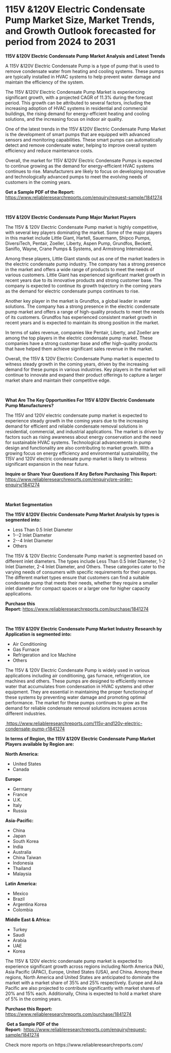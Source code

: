 <p><h1>115V &120V Electric Condensate Pump Market Size, Market Trends, and Growth Outlook forecasted for period from 2024 to 2031</h1></p><p><strong>115V &120V Electric Condensate Pump Market Analysis and Latest Trends</strong></p>
<p><p>A 115V &120V Electric Condensate Pump is a type of pump that is used to remove condensate water from heating and cooling systems. These pumps are typically installed in HVAC systems to help prevent water damage and maintain the efficiency of the system.</p><p>The 115V &120V Electric Condensate Pump Market is experiencing significant growth, with a projected CAGR of 11.3% during the forecast period. This growth can be attributed to several factors, including the increasing adoption of HVAC systems in residential and commercial buildings, the rising demand for energy-efficient heating and cooling solutions, and the increasing focus on indoor air quality.</p><p>One of the latest trends in the 115V &120V Electric Condensate Pump Market is the development of smart pumps that are equipped with advanced sensors and monitoring capabilities. These smart pumps can automatically detect and remove condensate water, helping to improve overall system efficiency and reduce maintenance costs.</p><p>Overall, the market for 115V &120V Electric Condensate Pumps is expected to continue growing as the demand for energy-efficient HVAC systems continues to rise. Manufacturers are likely to focus on developing innovative and technologically advanced pumps to meet the evolving needs of customers in the coming years.</p></p>
<p><strong>Get a Sample PDF of the Report:&nbsp;</strong> <a href="https://www.reliableresearchreports.com/enquiry/request-sample/1841274">https://www.reliableresearchreports.com/enquiry/request-sample/1841274</a></p>
<p>&nbsp;</p>
<p><strong>115V &120V Electric Condensate Pump Major Market Players</strong></p>
<p><p>The 115V & 120V Electric Condensate Pump market is highly competitive, with several key players dominating the market. Some of the major players in this market include Little Giant, Hartell, Sauermann, Shipco Pumps, DiversiTech, Pentair, Zoeller, Liberty, Aspen Pump, Grundfos, Beckett, Saniflo, Wayne, Crane Pumps & Systems, and Armstrong International.</p><p>Among these players, Little Giant stands out as one of the market leaders in the electric condensate pump industry. The company has a strong presence in the market and offers a wide range of products to meet the needs of various customers. Little Giant has experienced significant market growth in recent years due to its innovative products and strong customer base. The company is expected to continue its growth trajectory in the coming years as the demand for electric condensate pumps continues to rise.</p><p>Another key player in the market is Grundfos, a global leader in water solutions. The company has a strong presence in the electric condensate pump market and offers a range of high-quality products to meet the needs of its customers. Grundfos has experienced consistent market growth in recent years and is expected to maintain its strong position in the market.</p><p>In terms of sales revenue, companies like Pentair, Liberty, and Zoeller are among the top players in the electric condensate pump market. These companies have a strong customer base and offer high-quality products that have helped them achieve significant sales revenue in the market.</p><p>Overall, the 115V & 120V Electric Condensate Pump market is expected to witness steady growth in the coming years, driven by the increasing demand for these pumps in various industries. Key players in the market will continue to innovate and expand their product offerings to capture a larger market share and maintain their competitive edge.</p></p>
<p>&nbsp;</p>
<p><strong>What Are The Key Opportunities For 115V &120V Electric Condensate Pump Manufacturers?</strong></p>
<p><p>The 115V and 120V electric condensate pump market is expected to experience steady growth in the coming years due to the increasing demand for efficient and reliable condensate removal solutions in residential, commercial, and industrial applications. The market is driven by factors such as rising awareness about energy conservation and the need for sustainable HVAC systems. Technological advancements in pump design and functionality are also contributing to market growth. With a growing focus on energy efficiency and environmental sustainability, the 115V and 120V electric condensate pump market is likely to witness significant expansion in the near future.</p></p>
<p><strong>Inquire or Share Your Questions If Any Before Purchasing This Report:</strong> <a href="https://www.reliableresearchreports.com/enquiry/pre-order-enquiry/1841274">https://www.reliableresearchreports.com/enquiry/pre-order-enquiry/1841274</a></p>
<p>&nbsp;</p>
<p><strong>Market Segmentation</strong></p>
<p><strong>The 115V &120V Electric Condensate Pump Market Analysis by types is segmented into:</strong></p>
<p><ul><li>Less Than 0.5 Inlet Diameter</li><li>1--2 Inlet Diameter</li><li>2--4 Inlet Diameter</li><li>Others</li></ul></p>
<p><p>The 115V & 120V Electric Condensate Pump market is segmented based on different inlet diameters. The types include Less Than 0.5 Inlet Diameter, 1-2 Inlet Diameter, 2-4 Inlet Diameter, and Others. These categories cater to the varying needs of consumers with specific requirements for their pumps. The different market types ensure that customers can find a suitable condensate pump that meets their needs, whether they require a smaller inlet diameter for compact spaces or a larger one for higher capacity applications.</p></p>
<p><strong>Purchase this Report:&nbsp;</strong><a href="https://www.reliableresearchreports.com/purchase/1841274">https://www.reliableresearchreports.com/purchase/1841274</a></p>
<p>&nbsp;</p>
<p><strong>The 115V &120V Electric Condensate Pump Market Industry Research by Application is segmented into:</strong></p>
<p><ul><li>Air Conditioning</li><li>Gas Furnace</li><li>Refrigeration and Ice Machine</li><li>Others</li></ul></p>
<p><p>The 115V & 120V Electric Condensate Pump is widely used in various applications including air conditioning, gas furnace, refrigeration, ice machines and others. These pumps are designed to efficiently remove water that accumulates from condensation in HVAC systems and other equipment. They are essential in maintaining the proper functioning of these systems by preventing water damage and promoting optimal performance. The market for these pumps continues to grow as the demand for reliable condensate removal solutions increases across different industries.</p></p>
<p><a href="https://www.reliableresearchreports.com/115v-and120v-electric-condensate-pump-r1841274">&nbsp;https://www.reliableresearchreports.com/115v-and120v-electric-condensate-pump-r1841274</a></p>
<p><strong>In terms of Region, the 115V &120V Electric Condensate Pump Market Players available by Region are:</strong></p>
<p>
    <p> <strong> North America: </strong>
        <ul>
            <li>United States</li>
            <li>Canada</li>
        </ul>
        </p> 
    <p> <strong> Europe: </strong>
        <ul>
            <li>Germany</li>
            <li>France</li>
            <li>U.K.</li>
            <li>Italy</li>
            <li>Russia</li>
        </ul>
        </p> 
    <p> <strong> Asia-Pacific: </strong>
        <ul>
            <li>China</li>
            <li>Japan</li>
            <li>South Korea</li>
            <li>India</li>
            <li>Australia</li>
            <li>China Taiwan</li>
            <li>Indonesia</li>
            <li>Thailand</li>
            <li>Malaysia</li>
        </ul>
        </p> 
    <p> <strong> Latin America: </strong>
        <ul>
            <li>Mexico</li>
            <li>Brazil</li>
            <li>Argentina Korea</li>
            <li>Colombia</li>
        </ul>
        </p> 
    <p> <strong> Middle East & Africa: </strong>
        <ul>
            <li>Turkey</li>
            <li>Saudi</li>
            <li>Arabia</li>
            <li>UAE</li>
            <li>Korea</li>
        </ul>
    </p>
    </p>
<p><p>The 115V & 120V electric condensate pump market is expected to experience significant growth across regions including North America (NA), Asia Pacific (APAC), Europe, United States (USA), and China. Among these regions, North America and United States are anticipated to dominate the market with a market share of 35% and 25% respectively. Europe and Asia Pacific are also projected to contribute significantly with market shares of 20% and 15% each. Additionally, China is expected to hold a market share of 5% in the coming years.</p></p>
<p><strong>Purchase this Report: </strong><a href="https://www.reliableresearchreports.com/purchase/1841274">https://www.reliableresearchreports.com/purchase/1841274</a></p>
<p>&nbsp;<strong>Get a Sample PDF of the Report:&nbsp;&nbsp;</strong><a href="https://www.reliableresearchreports.com/enquiry/request-sample/1841274">https://www.reliableresearchreports.com/enquiry/request-sample/1841274</a></p>
<p><strong></strong></p>
<p>Check more reports on https://www.reliableresearchreports.com/</p>